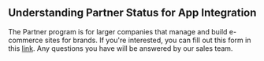 ## Understanding Partner Status for App Integration

The Partner program is for larger companies that manage and build e-commerce sites for brands. If you're interested, you can fill out this form in this [link](https://www.gotolstoy.com/become-a-partner). Any questions you have will be answered by our sales team.
